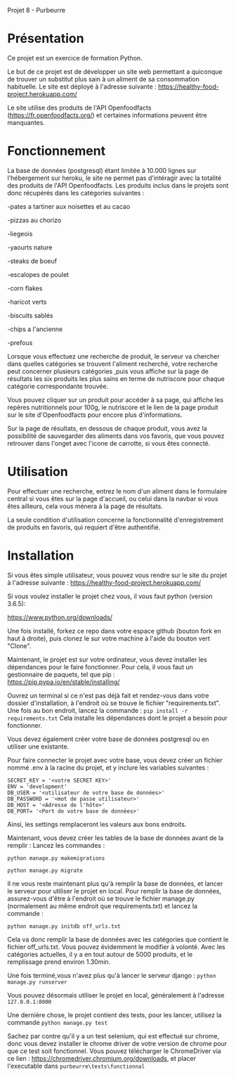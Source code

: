 Projet 8 - Purbeurre

# Présentation

Ce projet est un exercice de formation Python.

Le but de ce projet est de développer un site web permettant a quiconque de trouver un substitut plus sain à un aliment de sa consommation habituelle. Le site est déployé à l'adresse suivante : https://healthy-food-project.herokuapp.com/

Le site utilise des produits de l'API Openfoodfacts (https://fr.openfoodfacts.org/) et certaines informations peuvent être manquantes.

# Fonctionnement
La base de données (postgresql) étant limitée à 10.000 lignes sur l'hébergement sur heroku, le site ne permet pas d'intéragir avec la totalité des produits de l'API Openfoodfacts.
Les produits inclus dans le projets sont donc récupérés dans les catégories suivantes :

-pates a tartiner aux noisettes et au cacao

-pizzas au chorizo

-liegeois

-yaourts nature

-steaks de boeuf

-escalopes de poulet

-corn flakes

-haricot verts

-biscuits sablés

-chips a l'ancienne

-prefous

Lorsque vous effectuez une recherche de produit, le serveur va chercher dans quelles catégories se trouvent l'aliment recherché, votre recherche peut concerner plusieurs catégories ,puis vous affiche sur la page de résultats les six produits les plus sains en terme de nutriscore pour chaque catégorie correspondante trouvée.

Vous pouvez cliquer sur un produit pour accéder à sa page, qui affiche les repères nutritionnels pour 100g, le nutriscore et le lien de la page produit sur le site d'Openfoodfacts pour encore plus d'informations.

Sur la page de résultats, en dessous de chaque produit, vous avez la possibilité de sauvegarder des aliments dans vos favoris, que vous pouvez retrouver dans l'onget avec l'icone de carrotte, si vous êtes connecté.

# Utilisation

Pour effectuer une recherche, entrez le nom d'un aliment dans le formulaire central si vous êtes sur la page d'accueil, ou celui dans la navbar si vous êtes ailleurs, cela vous mènera à la page de résultats.

La seule condition d'utilisation concerne la fonctionnalité d'enregistrement de produits en favoris, qui requiert d'être authentifié.

# Installation

Si vous êtes simple utilisateur, vous pouvez vous rendre sur le site du projet à l'adresse suivante : https://healthy-food-project.herokuapp.com/

Si vous voulez installer le projet chez vous, il vous faut python (version 3.6.5):

https://www.python.org/downloads/

Une fois installé, forkez ce repo dans votre espace github (bouton fork en haut à droite), puis clonez le sur votre machine à l'aide du bouton vert "Clone".

Maintenant, le projet est sur votre ordinateur, vous devez installer les dépendances pour le faire fonctionner.
Pour cela, il vous faut un gestionnaire de paquets, tel que pip : https://pip.pypa.io/en/stable/installing/

Ouvrez un terminal si ce n'est pas déjà fait et rendez-vous dans votre dossier d'installation, à l'endroit où se trouve le fichier "requirements.txt".
Une fois au bon endroit, lancez la commande :
```pip install -r requirements.txt```
Cela installe les dépendances dont le projet a besoin pour fonctionner.

Vous devez également créer votre base de données postgresql ou en utiliser une existante.

Pour faire connecter le projet avec votre base, vous devez créer un fichier nommé .env à la racine du projet, et y inclure les variables suivantes :
```
SECRET_KEY = '<votre SECRET KEY>'
ENV = 'development'
DB_USER = '<utilisateur de votre base de données>'
DB_PASSWORD = '<mot de passe utilisateur>'
DB_HOST = '<Adresse de l'hôte>'
DB_PORT= '<Port de votre base de données>'
```
Ainsi, les settings remplaceront les valeurs aux bons endroits.

Maintenant, vous devez créer les tables de la base de données avant de la remplir :
Lancez les commandes :

```python manage.py makemigrations```

```python manage.py migrate```

Il ne vous reste maintenant plus qu'à remplir la base de données, et lancer le serveur pour utiliser le projet en local.
Pour remplir la base de données, assurez-vous d'être à l'endroit où se trouve le fichier manage.py (normalement au même endroit que requirements.txt) et lancez la commande :

```python manage.py initdb off_urls.txt```

Cela va donc remplir la base de données avec les catégories que contient le fichier off_urls.txt. Vous pouvez évidemment le modifier à volonté. Avec les catégories actuelles, il y a en tout autour de 5000 produits, et le remplissage prend environ 1.30min.

Une fois terminé,vous n'avez plus qu'à lancer le serveur django :
```python manage.py runserver```

Vous pouvez désormais utiliser le projet en local, généralement à l'adresse ```127.0.0.1:8000```

Une dernière chose, le projet contient des tests, pour les lancer, utilisez la commande ```python manage.py test```

Sachez par contre qu'il y a un test selenium, qui est effectué sur chrome, donc vous devez installer le chrome driver de votre version de chrome pour que ce test soit fonctionnel. Vous pouvez télécharger le ChromeDriver via ce lien : https://chromedriver.chromium.org/downloads,
et placer l'executable dans ```purbeurre\tests\functionnal```
